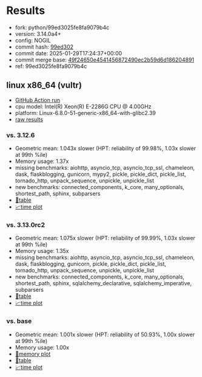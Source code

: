 # Results

- fork: python/99ed3025fe8fa9079b4c
- version: 3.14.0a4+
- config: NOGIL
- commit hash: [99ed302](https://github.com/python/cpython/commit/99ed302)
- commit date: 2025-01-29T17:24:37+00:00
- commit merge base: [49f24650e4541456872490ec2b59d6d186204891](https://github.com/python/cpython/commit/49f24650e4541456872490ec2b59d6d186204891)
- ref: 99ed3025fe8fa9079b4c

## linux x86_64 (vultr)

- [GitHub Action run](https://github.com/facebookexperimental/free-threading-benchmarking/actions/runs/13038129843)
- cpu model: Intel(R) Xeon(R) E-2286G CPU @ 4.00GHz
- platform: Linux-6.8.0-51-generic-x86_64-with-glibc2.39
- [raw results](bm-20250129-vultr-x86_64-python-99ed3025fe8fa9079b4c-3.14.0a4%2B-99ed302.json)

### vs. 3.12.6

- Geometric mean: 1.043x slower (HPT: reliability of 99.98%, 1.03x slower at 99th %ile)
- Memory usage: 1.37x
- missing benchmarks: aiohttp, asyncio_tcp, asyncio_tcp_ssl, chameleon, dask, flaskblogging, gunicorn, mypy2, pickle, pickle_dict, pickle_list, tornado_http, unpack_sequence, unpickle, unpickle_list
- new benchmarks: connected_components, k_core, many_optionals, shortest_path, sphinx, subparsers
- [📄table](bm-20250129-vultr-x86_64-python-99ed3025fe8fa9079b4c-3.14.0a4%2B-99ed302-vs-3.12.6.md)
- [📈time plot](bm-20250129-vultr-x86_64-python-99ed3025fe8fa9079b4c-3.14.0a4%2B-99ed302-vs-3.12.6.svg)

### vs. 3.13.0rc2

- Geometric mean: 1.075x slower (HPT: reliability of 99.99%, 1.03x slower at 99th %ile)
- Memory usage: 1.35x
- missing benchmarks: aiohttp, asyncio_tcp, asyncio_tcp_ssl, chameleon, dask, flaskblogging, gunicorn, pickle, pickle_dict, pickle_list, tornado_http, unpack_sequence, unpickle, unpickle_list
- new benchmarks: connected_components, k_core, many_optionals, shortest_path, sphinx, sqlalchemy_declarative, sqlalchemy_imperative, subparsers
- [📄table](bm-20250129-vultr-x86_64-python-99ed3025fe8fa9079b4c-3.14.0a4%2B-99ed302-vs-3.13.0rc2.md)
- [📈time plot](bm-20250129-vultr-x86_64-python-99ed3025fe8fa9079b4c-3.14.0a4%2B-99ed302-vs-3.13.0rc2.svg)

### vs. base

- Geometric mean: 1.001x slower (HPT: reliability of 50.93%, 1.00x slower at 99th %ile)
- Memory usage: 1.00x
- [🧠memory plot](bm-20250129-vultr-x86_64-python-99ed3025fe8fa9079b4c-3.14.0a4%2B-99ed302-vs-base-mem.svg)
- [📄table](bm-20250129-vultr-x86_64-python-99ed3025fe8fa9079b4c-3.14.0a4%2B-99ed302-vs-base.md)
- [📈time plot](bm-20250129-vultr-x86_64-python-99ed3025fe8fa9079b4c-3.14.0a4%2B-99ed302-vs-base.svg)

